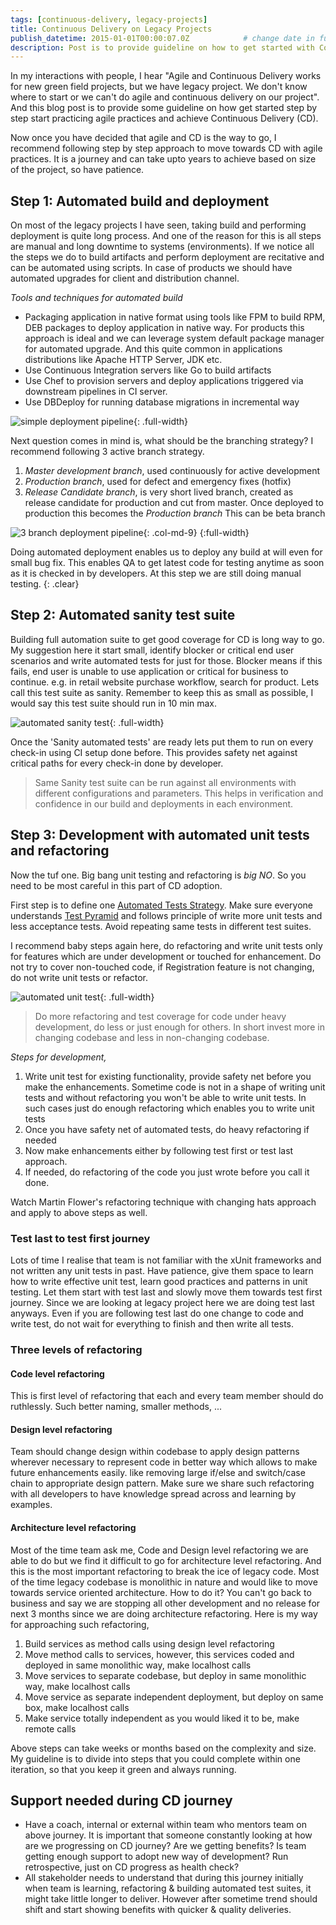 ```yaml
---
tags: [continuous-delivery, legacy-projects]
title: Continuous Delivery on Legacy Projects
publish_datetime: 2015-01-01T00:00:07.0Z            # change date in future for draft article
description: Post is to provide guideline on how to get started with Continuous Delivery on Legacy Projects and answer to "Agile and Continuous Delivery works for new green field projects, but we have legacy project. We don't to where to start or we can't do agile". 
---
```


In my interactions with people, I hear "Agile and Continuous Delivery works for new green field projects, but we have legacy project. We don't know where to start or we can't do agile and continuous delivery on our project". And this blog post is to provide some guideline on how get started step by step start practicing agile practices and achieve Continuous Delivery (CD).
 
Now once you have decided that agile and CD is the way to go, I recommend following step by step approach to move towards CD with agile practices. It is a journey and can take upto years to achieve based on size of the project, so have patience.  

## Step 1: Automated build and deployment

On most of the legacy projects I have seen, taking build and performing deployment is quite long process. And one of the reason for this is all steps are manual and long downtime to systems (environments). If we notice all the steps we do to build artifacts and perform deployment are recitative and can be automated using scripts. In case of products we should have automated upgrades for client and distribution channel.  

*Tools and techniques for automated build*
- Packaging application in native format using tools like FPM to build RPM, DEB packages to deploy application in native way. For products this approach is ideal and we can leverage system default package manager for automated upgrade. And this quite common in applications distributions like Apache HTTP Server, JDK etc. 
- Use Continuous Integration servers like Go to build artifacts 
- Use Chef to provision servers and deploy applications triggered via downstream pipelines in CI server.
- Use DBDeploy for running database migrations in incremental way


![simple deployment pipeline](/assets/sunitblog/posts/images/continuous-delivery-on-legacy-projects/simple-pipeline.svg){: .full-width}


Next question comes in mind is, what should be the branching strategy? I recommend following 3 active branch strategy. 
1. *Master development branch*, used continuously for active development
2. *Production branch*, used for defect and emergency fixes (hotfix)
3. *Release Candidate branch*, is very short lived branch, created as release candidate for production and cut from master. Once deployed to production this becomes the _Production branch_ This can be beta branch


![3 branch deployment pipeline](/assets/sunitblog/posts/images/continuous-delivery-on-legacy-projects/3-branch-pipeline.svg){: .col-md-9}
{:full-width}


Doing automated deployment enables us to deploy any build at will even for small bug fix. This enables QA to get latest code for testing anytime as soon as it is checked in by developers. At this step we are still doing manual testing. 
{: .clear}
 
## Step 2: Automated sanity test suite

Building full automation suite to get good coverage for CD is long way to go. My suggestion here it start small, identify blocker or critical end user scenarios and write automated tests for just for those. Blocker means if this fails, end user is unable to use application or critical for business to continue. e.g. in retail website purchase workflow, search for product. Lets call this test suite as sanity. Remember to keep this as small as possible, I would say this test suite should run in 10 min max. 
  
![automated sanity test](/assets/sunitblog/posts/images/continuous-delivery-on-legacy-projects/automated-sanity-test.svg){: .full-width}
  
Once the 'Sanity automated tests' are ready lets put them to run on every check-in using CI setup done before. This provides safety net against critical paths for every check-in done by developer.  


> Same Sanity test suite can be run against all environments with different configurations and parameters. This helps in verification and confidence in our build and deployments in each environment.  
 
## Step 3: Development with automated unit tests and refactoring 

Now the tuf one. Big bang unit testing and refactoring is *big NO*. So you need to be most careful in this part of CD adoption.
 
First step is to define one [Automated Tests Strategy](). Make sure everyone understands [Test Pyramid]() and follows principle of write more unit tests and less acceptance tests. Avoid repeating same tests in different test suites.    

I recommend baby steps again here, do refactoring and write unit tests only for features which are under development or touched for enhancement. Do not try to cover non-touched code, if Registration feature is not changing, do not write unit tests or refactor. 

![automated unit test](/assets/sunitblog/posts/images/continuous-delivery-on-legacy-projects/automated-unit-test.svg){: .full-width}

> Do more refactoring and test coverage for code under heavy development, do less or just enough for others. In short invest more in changing codebase and less in non-changing codebase.  

*Steps for development,*
1. Write unit test for existing functionality, provide safety net before you make the enhancements. Sometime code is not in a shape of writing unit tests and without refactoring you won't be able to write unit tests. In such cases just do enough refactoring which enables you to write unit tests
3. Once you have safety net of automated tests, do heavy refactoring if needed 
4. Now make enhancements either by following test first or test last approach.
5. If needed, do refactoring of the code you just wrote before you call it done.

Watch Martin Flower's refactoring technique with changing hats approach and apply to above steps as well.
 
### Test last to test first journey

Lots of time I realise that team is not familiar with the xUnit frameworks and not written any unit tests in past. Have patience, give them space to learn how to write effective unit test, learn good practices and patterns in unit testing. Let them start with test last and slowly move them towards test first journey. Since we are looking at legacy project here we are doing test last anyways. Even if you are following test last do one change to code and write test, do not wait for everything to finish and then write all tests.

### Three levels of refactoring

#### Code level refactoring

This is first level of refactoring that each and every team member should do ruthlessly. Such better naming, smaller methods, ...
 
#### Design level refactoring

Team should change design within codebase to apply design patterns wherever necessary to represent code in better way which allows to make future enhancements easily. like removing large if/else and switch/case chain to appropriate design pattern. Make sure we share such refactoring with all developers to have knowledge spread across and learning by examples.
 
#### Architecture level refactoring

Most of the time team ask me, Code and Design level refactoring we are able to do but we find it difficult to go for architecture level refactoring. And this is the most important refactoring to break the ice of legacy code. Most of the time legacy codebase is monolithic in nature and would like to move towards service oriented architecture. How to do it? You can't go back to business and say we are stopping all other development and no release for next 3 months since we are doing architecture refactoring. Here is my way for approaching such refactoring, 
  
1. Build services as method calls using design level refactoring
2. Move method calls to services, however, this services coded and deployed in same monolithic way, make localhost calls 
3. Move services to separate codebase, but deploy in same monolithic way, make localhost calls
4. Move service as separate independent deployment, but deploy on same box, make localhost calls
5. Make service totally independent as you would liked it to be, make remote calls

Above steps can take weeks or months based on the complexity and size. My guideline is to divide into steps that you could complete within one iteration, so that you keep it green and always running. 

## Support needed during CD journey         

- Have a coach, internal or external within team who mentors team on above journey. It is important that someone constantly looking at how are we progressing on CD journey? Are we getting benefits? Is team getting enough support to adopt new way of development? Run retrospective, just on CD progress as health check?
- All stakeholder needs to understand that during this journey initially when team is learning, refactoring & building automated test suites, it might take little longer to deliver. However after sometime trend should shift and start showing benefits with quicker & quality deliveries.
   

   




